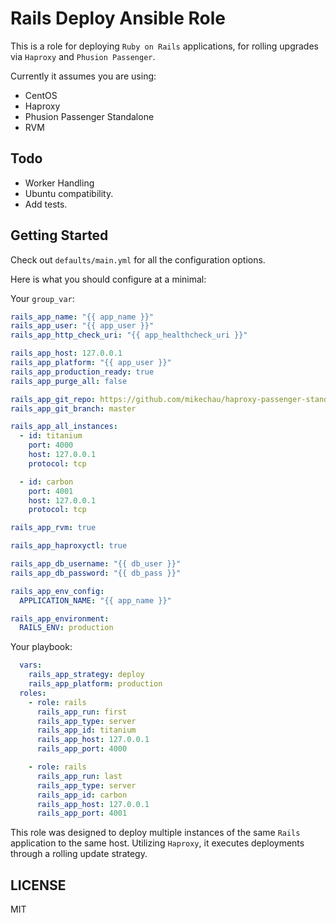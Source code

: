 # Rails Deploy Ansible Role

This is a role for deploying `Ruby on Rails` applications, for rolling upgrades via `Haproxy` and `Phusion Passenger`.

Currently it assumes you are using:

- CentOS
- Haproxy
- Phusion Passenger Standalone
- RVM

## Todo

- Worker Handling
- Ubuntu compatibility.
- Add tests.

## Getting Started

Check out `defaults/main.yml` for all the configuration options.

Here is what you should configure at a minimal:

Your `group_var`:

```yaml
rails_app_name: "{{ app_name }}"
rails_app_user: "{{ app_user }}"
rails_app_http_check_uri: "{{ app_healthcheck_uri }}"

rails_app_host: 127.0.0.1
rails_app_platform: "{{ app_user }}"
rails_app_production_ready: true
rails_app_purge_all: false

rails_app_git_repo: https://github.com/mikechau/haproxy-passenger-standalone-rolling-upgrades.git
rails_app_git_branch: master

rails_app_all_instances:
  - id: titanium
    port: 4000
    host: 127.0.0.1
    protocol: tcp

  - id: carbon
    port: 4001
    host: 127.0.0.1
    protocol: tcp

rails_app_rvm: true

rails_app_haproxyctl: true

rails_app_db_username: "{{ db_user }}"
rails_app_db_password: "{{ db_pass }}"

rails_app_env_config:
  APPLICATION_NAME: "{{ app_name }}"

rails_app_environment:
  RAILS_ENV: production
```

Your playbook:

```yaml
  vars:
    rails_app_strategy: deploy
    rails_app_platform: production
  roles:
    - role: rails
      rails_app_run: first
      rails_app_type: server
      rails_app_id: titanium
      rails_app_host: 127.0.0.1
      rails_app_port: 4000

    - role: rails
      rails_app_run: last
      rails_app_type: server
      rails_app_id: carbon
      rails_app_host: 127.0.0.1
      rails_app_port: 4001
```

This role was designed to deploy multiple instances of the same `Rails` application to the same host. Utilizing `Haproxy`, it executes deployments through a rolling update strategy.

## LICENSE

MIT
